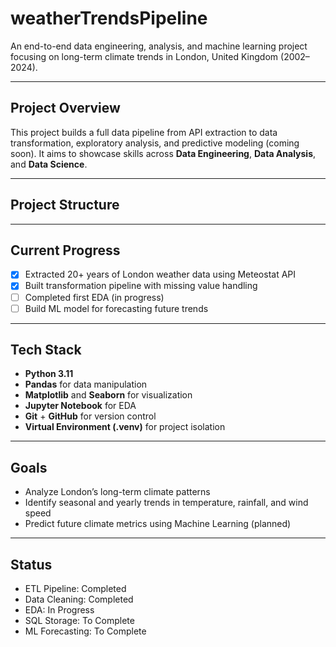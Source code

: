 # weatherTrendsPipeline

An end-to-end data engineering, analysis, and machine learning project focusing on long-term climate trends in London, United Kingdom (2002–2024).

---

## Project Overview

This project builds a full data pipeline from API extraction to data transformation, exploratory analysis, and predictive modeling (coming soon). It aims to showcase skills across **Data Engineering**, **Data Analysis**, and **Data Science**.

---

## Project Structure


---

## Current Progress

- [x] Extracted 20+ years of London weather data using Meteostat API
- [x] Built transformation pipeline with missing value handling 
- [ ] Completed first EDA (in progress)
- [ ] Build ML model for forecasting future trends

---

## Tech Stack

- **Python 3.11**
- **Pandas** for data manipulation
- **Matplotlib** and **Seaborn** for visualization
- **Jupyter Notebook** for EDA
- **Git** + **GitHub** for version control
- **Virtual Environment (.venv)** for project isolation

---

## Goals

- Analyze London’s long-term climate patterns
- Identify seasonal and yearly trends in temperature, rainfall, and wind speed
- Predict future climate metrics using Machine Learning (planned)

---

## Status

- ETL Pipeline:  Completed
- Data Cleaning:  Completed
- EDA: In Progress
- SQL Storage: To Complete
- ML Forecasting: To Complete 

